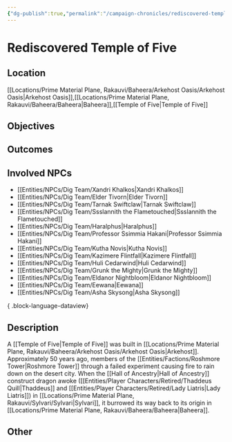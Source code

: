 ```yaml
---
{"dg-publish":true,"permalink":"/campaign-chronicles/rediscovered-temple-of-five/","tags":["Plot","Campaign","Event","Timeline","DigTeam"]}
---
```



# Rediscovered Temple of Five

## Location
[[Locations/Prime Material Plane, Rakauvi/Baheera/Arkehost Oasis/Arkehost Oasis\|Arkehost Oasis]],[[Locations/Prime Material Plane, Rakauvi/Baheera/Baheera\|Baheera]],[[Temple of Five\|Temple of Five]]

## Objectives

## Outcomes

## Involved NPCs
- [[Entities/NPCs/Dig Team/Xandri Khalkos\|Xandri Khalkos]]
- [[Entities/NPCs/Dig Team/Elder Tivorn\|Elder Tivorn]]
- [[Entities/NPCs/Dig Team/Tarnak Swiftclaw\|Tarnak Swiftclaw]]
- [[Entities/NPCs/Dig Team/Ssslannith the Flametouched\|Ssslannith the Flametouched]]
- [[Entities/NPCs/Dig Team/Haralphus\|Haralphus]]
- [[Entities/NPCs/Dig Team/Professor Ssimmia Hakani\|Professor Ssimmia Hakani]]
- [[Entities/NPCs/Dig Team/Kutha Novis\|Kutha Novis]]
- [[Entities/NPCs/Dig Team/Kazimere Flintfall\|Kazimere Flintfall]]
- [[Entities/NPCs/Dig Team/Huli Cedarwind\|Huli Cedarwind]]
- [[Entities/NPCs/Dig Team/Grunk the Mighty\|Grunk the Mighty]]
- [[Entities/NPCs/Dig Team/Eldanor Nightbloom\|Eldanor Nightbloom]]
- [[Entities/NPCs/Dig Team/Eewana\|Eewana]]
- [[Entities/NPCs/Dig Team/Asha Skysong\|Asha Skysong]]

{ .block-language-dataview}
## Description
A [[Temple of Five\|Temple of Five]] was built in [[Locations/Prime Material Plane, Rakauvi/Baheera/Arkehost Oasis/Arkehost Oasis\|Arkehost]]. Approximately 50 years ago, members of the [[Entities/Factions/Roshmore Tower\|Roshmore Tower]] through a failed experiment causing fire to rain down on the desert city. 
When the [[Hall of Ancestry\|Hall of Ancestry]] construct dragon awoke ([[Entities/Player Characters/Retired/Thaddeus Quill\|Thaddeus]] and [[Entities/Player Characters/Retired/Lady Liatris\|Lady Liatris]]) in [[Locations/Prime Material Plane, Rakauvi/Sylvari/Sylvari\|Sylvari]], it burrowed its way back to its origin in [[Locations/Prime Material Plane, Rakauvi/Baheera/Baheera\|Baheera]]. 
## Other 


